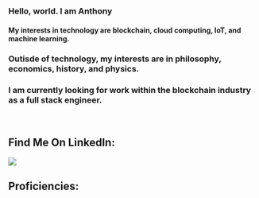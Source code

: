 ### Hello, world. I am Anthony
#### My interests in technology are blockchain, cloud computing, IoT, and machine learning. 

### Outisde of technology, my interests are in philosophy, economics, history, and physics. 

### I am currently looking for work within the blockchain industry as a full stack engineer. 

<div>
<img src='https://github-readme-stats.vercel.app/api?username=anthonymadia' alt="">
<img src="https://github-readme-stats.vercel.app/api/top-langs/?username=anthonymadia" alt="">
</div>

## Find Me On LinkedIn:
<a href='https://www.linkedin.com/in/anthonymadia/' target='blank'><img src='https://img.shields.io/badge/LinkedIn-0077B5?style=for-the-badge&logo=linkedin&logoColor=white'></a>

## Proficiencies:
<div>
<img src="https://img.shields.io/badge/HTML-239120?style=for-the-badge&logo=html5&logoColor=white" alt="">
<img src="https://img.shields.io/badge/CSS-239120?&style=for-the-badge&logo=css3&logoColor=white" alt="">
<img src="https://img.shields.io/badge/JavaScript-F7DF1E?style=for-the-badge&logo=javascript&logoColor=black" alt="">
<img src="https://img.shields.io/badge/Python-14354C?style=for-the-badge&logo=python&logoColor=white" alt="">
<img src="https://img.shields.io/badge/Node.js-43853D?style=for-the-badge&logo=node.js&logoColor=white" alt="">
<img src="https://img.shields.io/badge/Express.js-404D59?style=for-the-badge" alt="">
<img src="https://img.shields.io/badge/MongoDB-4EA94B?style=for-the-badge&logo=mongodb&logoColor=white" alt="">
<img src="https://img.shields.io/badge/PostgreSQL-316192?style=for-the-badge&logo=postgresql&logoColor=white" alt="">
<img src="https://img.shields.io/badge/React-20232A?style=for-the-badge&logo=react&logoColor=61DAFB" alt="">
<img src="https://img.shields.io/badge/Flask-000000?style=for-the-badge&logo=flask&logoColor=white" alt="">
<img src="https://img.shields.io/badge/Bootstrap-563D7C?style=for-the-badge&logo=bootstrap&logoColor=white" alt="">
<img src="https://img.shields.io/badge/Heroku-430098?style=for-the-badge&logo=heroku&logoColor=white" alt="">
<img src="https://img.shields.io/badge/Microsoft_Office-D83B01?style=for-the-badge&logo=microsoft-office&logoColor=white" alt="">
<img src='https://img.shields.io/badge/Slack-4A154B?style=for-the-badge&logo=slack&logoColor=white' alt="">
</div>
